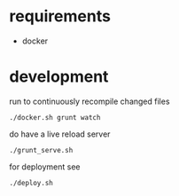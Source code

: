 # requirements

- docker

# development

run to continuously recompile changed files

```
./docker.sh grunt watch
```

do have a live reload server

```
./grunt_serve.sh
```

for deployment see

```
./deploy.sh
```
